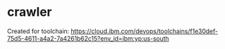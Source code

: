 # crawler
Created for toolchain: https://cloud.ibm.com/devops/toolchains/f1e30def-75d5-4611-a4a2-7a4261b62c15?env_id=ibm:yp:us-south
  
